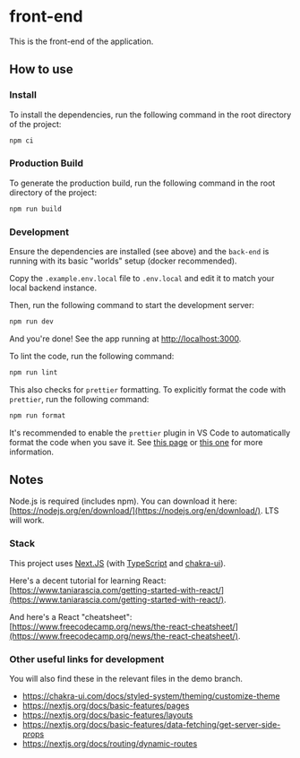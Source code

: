 # front-end

This is the front-end of the application.

## How to use

### Install

To install the dependencies, run the following command in the root directory of the project:

```bash
npm ci
```

### Production Build

To generate the production build, run the following command in the root directory of the project:

```bash
npm run build
```

### Development

Ensure the dependencies are installed (see above) and the `back-end` is running with its basic "worlds" setup (docker recommended).

Copy the `.example.env.local` file to `.env.local` and edit it to match your local backend instance.

Then, run the following command to start the development server:

```bash
npm run dev
```

And you're done! See the app running at [http://localhost:3000](http://localhost:3000).

To lint the code, run the following command:

```bash
npm run lint
```

This also checks for `prettier` formatting. To explicitly format the code with `prettier`, run the following command:

```bash
npm run format
```

It's recommended to enable the `prettier` plugin in VS Code to automatically format the code when you save it. See [this page](https://marketplace.visualstudio.com/items?itemName=esbenp.prettier-vscode) or [this one](https://www.digitalocean.com/community/tutorials/code-formatting-with-prettier-in-visual-studio-code) for more information.

## Notes

Node.js is required (includes npm). You can download it here: [https://nodejs.org/en/download/](https://nodejs.org/en/download/). LTS will work.

### Stack

This project uses [Next.JS](https://nextjs.org/docs/getting-started) (with [TypeScript](https://www.typescriptlang.org/docs/handbook/typescript-in-5-minutes.html) and [chakra-ui](https://chakra-ui.com/guides/first-steps)).

Here's a decent tutorial for learning React: [https://www.taniarascia.com/getting-started-with-react/](https://www.taniarascia.com/getting-started-with-react/).

And here's a React "cheatsheet": [https://www.freecodecamp.org/news/the-react-cheatsheet/](https://www.freecodecamp.org/news/the-react-cheatsheet/).

### Other useful links for development

You will also find these in the relevant files in the demo branch.

- https://chakra-ui.com/docs/styled-system/theming/customize-theme
- https://nextjs.org/docs/basic-features/pages
- https://nextjs.org/docs/basic-features/layouts
- https://nextjs.org/docs/basic-features/data-fetching/get-server-side-props
- https://nextjs.org/docs/routing/dynamic-routes
